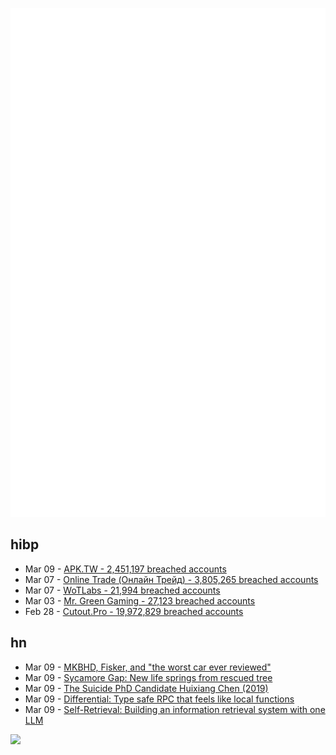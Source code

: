 ![Metrics](https://raw.githubusercontent.com/phixion/phixion/master/metrics.svg)

## hibp

<!--
for https://github.com/phixion/phixion/blob/main/.github/workflows/feeds.yml
-->
<!--START_SECTION:haveibeenpwnd-->
- Mar 09 - [APK.TW - 2,451,197 breached accounts](https://haveibeenpwned.com/PwnedWebsites#APKTW)
- Mar 07 - [Online Trade (Онлайн Трейд) - 3,805,265 breached accounts](https://haveibeenpwned.com/PwnedWebsites#OnlineTrade)
- Mar 07 - [WoTLabs - 21,994 breached accounts](https://haveibeenpwned.com/PwnedWebsites#WoTLabs)
- Mar 03 - [Mr. Green Gaming - 27,123 breached accounts](https://haveibeenpwned.com/PwnedWebsites#MrGreenGaming)
- Feb 28 - [Cutout.Pro - 19,972,829 breached accounts](https://haveibeenpwned.com/PwnedWebsites#CutoutPro)
<!--END_SECTION:haveibeenpwnd-->

## hn

<!--
for https://github.com/phixion/phixion/blob/main/.github/workflows/feeds.yml
-->
<!--START_SECTION:hn-->
- Mar 09 - [MKBHD, Fisker, and "the worst car ever reviewed"](https://twitter.com/MorningBrew/status/1766231831345541571)
- Mar 09 - [Sycamore Gap: New life springs from rescued tree](https://www.bbc.com/news/science-environment-68497720)
- Mar 09 - [The Suicide PhD Candidate Huixiang Chen (2019)](https://huixiangvoice.medium.com/the-hidden-story-behind-the-suicide-phd-candidate-huixiang-chen-236cd39f79d3)
- Mar 09 - [Differential: Type safe RPC that feels like local functions](https://www.differential.dev)
- Mar 09 - [Self-Retrieval: Building an information retrieval system with one LLM](https://arxiv.org/abs/2403.00801)
<!--END_SECTION:hn-->

<!--
for https://yhype.me
-->
![](https://hit.yhype.me/github/profile?user_id=13013670)
